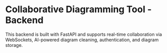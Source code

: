 # Collaborative Diagramming Tool - Backend

This backend is built with FastAPI and supports real-time collaboration via WebSockets, AI-powered diagram cleaning, authentication, and diagram storage.
